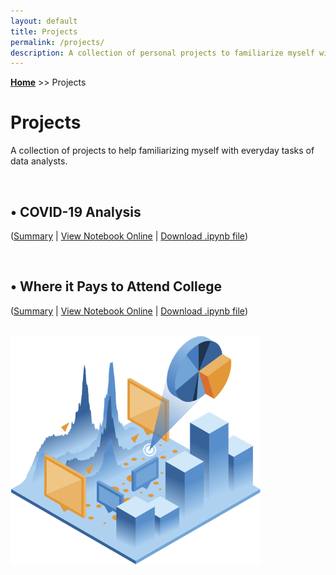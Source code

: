 ```yaml
---
layout: default
title: Projects
permalink: /projects/
description: A collection of personal projects to familiarize myself with everyday tasks of data analysts.
---
```

**[Home](../)** >> Projects
# Projects

A collection of projects to help familiarizing myself with everyday tasks of data analysts.

<br>

## • COVID-19 Analysis  
([Summary](#) \| <a href="https://nbviewer.jupyter.org/github/xyjiang970/_notebooks/blob/main/Covid-data-analysis.ipynb" target="_blank">View Notebook Online</a> \| <a href="https://xyjiang970.github.io/_notebooks/Covid-data-analysis.ipynb" target="_blank">Download .ipynb file</a>)

<br>

## • Where it Pays to Attend College  
([Summary](#) \| [View Notebook Online](#) \| [Download .ipynb file](#))

<br>

<img src="/projects/projects_page_image.png" alt="projects_page_image" width="400">
